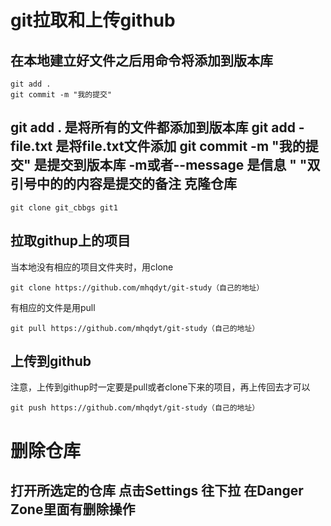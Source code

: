 git拉取和上传github
===
在本地建立好文件之后用命令将添加到版本库
---
```
git add .
git commit -m "我的提交"
```
git add . 是将所有的文件都添加到版本库 git add -file.txt 是将file.txt文件添加 git commit -m "我的提交" 是提交到版本库 -m或者--message 是信息 " "双引号中的的内容是提交的备注
克隆仓库
---
```
git clone git_cbbgs git1
```
拉取githup上的项目
---
当本地没有相应的项目文件夹时，用clone
```
git clone https://github.com/mhqdyt/git-study（自己的地址）
```
有相应的文件是用pull
```
git pull https://github.com/mhqdyt/git-study（自己的地址）
```
上传到github
---
注意，上传到githup时一定要是pull或者clone下来的项目，再上传回去才可以
```
git push https://github.com/mhqdyt/git-study（自己的地址）
```
删除仓库
===
打开所选定的仓库   点击Settings
往下拉    在Danger Zone里面有删除操作
---
